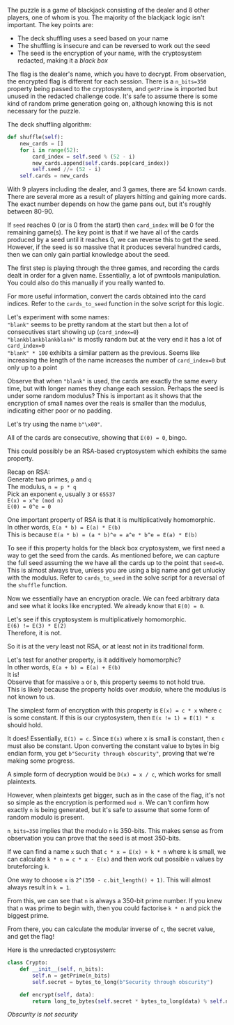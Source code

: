 The puzzle is a game of blackjack consisting of the dealer and 8 other players, one of whom is you.
The majority of the blackjack logic isn't important. The key points are:

-   The deck shuffling uses a seed based on your name
-   The shuffling is insecure and can be reversed to work out the seed
-   The seed is the encryption of your name, with the cryptosystem redacted, making it a _black box_

The flag is the dealer's name, which you have to decrypt.
From observation, the encrypted flag is different for each session.
There is a `n_bits=350` property being passed to the cryptosystem,
and `getPrime` is imported but unused in the redacted challenge code.
It's safe to assume there is some kind of random prime generation going on,
although knowing this is not necessary for the puzzle.

The deck shuffling algorithm:

```py
def shuffle(self):
    new_cards = []
    for i in range(52):
        card_index = self.seed % (52 - i)
        new_cards.append(self.cards.pop(card_index))
        self.seed //= (52 - i)
    self.cards = new_cards
```

With 9 players including the dealer, and 3 games, there are 54 known cards.
There are several more as a result of players hitting and gaining more cards.
The exact number depends on how the game pans out, but it's roughly between 80-90.

If `seed` reaches 0 (or is 0 from the start) then `card_index` will be 0 for the remaining game(s).
The key point is that if we have all of the cards produced by a seed until it reaches 0,
we can reverse this to get the seed.
However, if the seed is so massive that it produces several hundred cards, then we can only gain
partial knowledge about the seed.

The first step is playing through the three games, and recording the cards dealt
in order for a given name. Essentially, a lot of pwntools manipulation. You could also
do this manually if you really wanted to.

For more useful information, convert the cards obtained into the card indices.
Refer to the `cards_to_seed` function in the solve script for this logic.

Let's experiment with some names:  
`"blank"` seems to be pretty random at the start but then a lot of consecutives start showing up (`card_index=0`)  
`"blankblankblankblank"` is mostly random but at the very end it has a lot of `card_index=0`  
`"blank" * 100` exhibits a similar pattern as the previous. Seems like increasing the length of the name increases the number of `card_index=0` but only up to a point

Observe that when `"blank"` is used, the cards are exactly the same every time,
but with longer names they change each session. Perhaps the seed is under some random modulus?
This is important as it shows that the encryption of small names over the reals is smaller than
the modulus, indicating either poor or no padding.

Let's try using the name `b"\x00"`.

All of the cards are consecutive, showing that `E(0) = 0`, bingo.

This could possibly be an RSA-based cryptosystem which exhibits the same property.

Recap on RSA:  
Generate two primes, `p` and `q`  
The modulus, `n = p * q`  
Pick an exponent `e`, usually `3` or `65537`  
`E(x) = x^e (mod n)`  
`E(0) = 0^e = 0`

One important property of RSA is that it is multiplicatively homomorphic.  
In other words, `E(a * b) = E(a) * E(b)`  
This is because `E(a * b) = (a * b)^e = a^e * b^e = E(a) * E(b)`

To see if this property holds for the black box cryptosystem, we first need a way
to get the seed from the cards. As mentioned before, we can capture the full seed
assuming the we have all the cards up to the point that `seed=0`. This is almost
always true, unless you are using a big name and get unlucky with the modulus.
Refer to `cards_to_seed` in the solve script for a reversal of the `shuffle` function.

Now we essentially have an encryption oracle. We can feed arbitrary data and see
what it looks like encrypted. We already know that `E(0) = 0`.

Let's see if this cryptosystem is multiplicatively homomorphic.  
`E(6) != E(3) * E(2)`  
Therefore, it is not.

So it is at the very least not RSA, or at least not in its traditional form.

Let's test for another property, is it additively homomorphic?  
In other words, `E(a + b) = E(a) + E(b)`  
It is!  
Observe that for massive `a` or `b`, this property seems to not hold true.  
This is likely because the property holds over _modulo_, where the modulus is
not known to us.

The simplest form of encryption with this property is `E(x) = c * x` where `c`
is some constant. If this is our cryptosystem, then `E(x != 1) = E(1) * x` should hold.

It does! Essentially, `E(1) = c`. Since `E(x)` where x is small is constant, then `c` must
also be constant. Upon converting the constant value to bytes in big endian form, you get
`b"Security through obscurity"`, proving that we're making some progress.

A simple form of decryption would be `D(x) = x / c`, which works for small plaintexts.

However, when plaintexts get bigger, such as in the case of the flag, it's not so simple
as the encryption is performed `mod n`. We can't confirm how exactly `n` is being
generated, but it's safe to assume that some form of random modulo is present.

`n_bits=350` implies that the modulo `n` is 350-bits. This makes sense as from observation
you can prove that the seed is at most 350-bits.

If we can find a name `x` such that `c * x = E(x) + k * n` where `k` is small, we can calculate
`k * n = c * x - E(x)` and then work out possible `n` values by bruteforcing `k`.

One way to choose `x` is `2^(350 - c.bit_length() + 1)`. This will almost always result in `k = 1`.

From this, we can see that `n` is always a 350-bit prime number. If you knew that `n` was prime to
begin with, then you could factorise `k * n` and pick the biggest prime.

From there, you can calculate the modular inverse of `c`, the secret value, and get the flag!

Here is the unredacted cryptosystem:

```py
class Crypto:
    def __init__(self, n_bits):
        self.n = getPrime(n_bits)
        self.secret = bytes_to_long(b"Security through obscurity")

    def encrypt(self, data):
        return long_to_bytes(self.secret * bytes_to_long(data) % self.n)
```

_Obscurity is not security_
